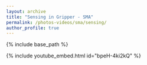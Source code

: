 ```yaml
---
layout: archive
title: "Sensing in Gripper - SMA"
permalink: /photos-videos/sma/sensing/
author_profile: true
---
```


{% include base_path %}

{% include youtube_embed.html id="bpeH-4ki2kQ" %}
